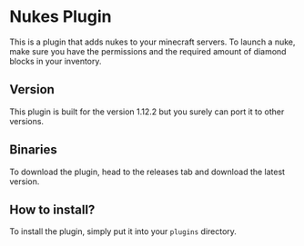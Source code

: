 # Nukes Plugin
This is a plugin that adds nukes to your minecraft servers.
To launch a nuke, make sure you have the permissions and the required amount of diamond blocks in your inventory.

## Version
This plugin is built for the version 1.12.2 but you surely can port it to other versions.

## Binaries
To download the plugin, head to the releases tab and download the latest version.

## How to install?
To install the plugin, simply put it into your `plugins` directory.
